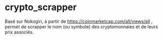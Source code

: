 # crypto_scrapper
Basé sur Nokogiri, à partir de https://coinmarketcap.com/all/views/all , permet de scrapper le nom (ou symbole) des cryptomonnaies et de leurs prix associés.
